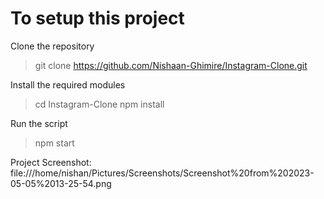 # To setup this project

 Clone the repository 
 > git clone https://github.com/Nishaan-Ghimire/Instagram-Clone.git

 Install the required modules
 > cd Instagram-Clone
 > npm install

 Run the script
 > npm start

 Project Screenshot: 
 file:///home/nishan/Pictures/Screenshots/Screenshot%20from%202023-05-05%2013-25-54.png
